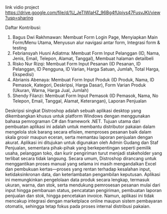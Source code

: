 link vidio project https://drive.google.com/file/d/1U_JeTlWIaHZ_96Bg4fUpiys47FusvJKI/view?usp=sharing 

Daftar Kontribusi:
1. Bagus Dwi Rakhmawan: Membuat Form Login Page, Menyiapkan Main Form/Menu Utama, Menyusun alur navigasi antar form, Integrasi form & testing
2. Febriansyah Husni Adiatma: Membuat Form Input Pelanggan (ID, Nama, Jenis, Email, Telepon, Alamat, Tanggal), Membuat halaman detailbeli
3. Risko Nur Rizqi:  Membuat Form Input Pesanan (ID Pesanan, ID Pelanggan, ID Pengguna, ID Varian, Harga Satuan, Jumlah, Total Harga, Ekspedisi)
4. Abrianis Abenaya: Membuat Form Input Produk (ID Produk, Nama, ID Pemasok, Kategori, Deskripsi, Harga Dasar), Form Varian Produk (Ukuran, Warna, Harga Jual, Jumlah)
5. Shendy Filanzi:  Membuat Form Input Pemasok (ID Pemasok, Nama, No Telepon, Email, Tanggal, Alamat, Keterangan), Laporan Penjualan

Deskripsi singkat
Distroshop adalah sebuah aplikasi desktop yang dikembangkan khusus untuk platform 
Windows dengan menggunakan bahasa pemrograman C# dan framework .NET. Tujuan utama 
dari pembuatan aplikasi ini adalah untuk membantu distributor pakaian dalam mengelola stok 
barang secara efisien, memproses pesanan baik dalam skala grosir maupun eceran, serta 
memantau laporan penjualan dengan akurat. Aplikasi ini ditujukan untuk digunakan oleh 
Admin Gudang dan Staf Penjualan, sementara pihak-pihak yang berkepentingan seperti pemilik
usaha, pelanggan toko, dan kurir pengiriman turut menjadi stakeholder yang terlibat secara tidak 
langsung.
Secara umum, Distroshop dirancang untuk menggantikan proses manual yang selama ini 
masih mengandalkan Excel dan pembukuan kertas—proses yang rentan terhadap kesalahan 
input, ketidaksinkronan data, dan keterlambatan pengambilan keputusan. Aplikasi ini 
memungkinkan pengelolaan data produk secara lengkap, termasuk ukuran, warna, dan stok, 
serta mendukung pemrosesan pesanan mulai dari input hingga pembaruan status, pencatatan 
pengiriman, pembuatan laporan penjualan dan stok, hingga pencetakan invoice. Namun, 
aplikasi ini tidak mencakup integrasi dengan marketplace online maupun sistem pembayaran 
otomatis, sehingga tetap fokus pada proses internal distribusi pakaian.
